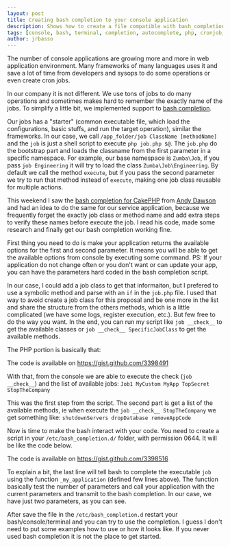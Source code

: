 ```yaml
---
layout: post
title: Creating bash completion to your console application
description: Shows how to create a file compatible with bash_completion.d and interact with user application
tags: [console, bash, terminal, completion, autocomplete, php, cronjob, tutorial]
author: jrbasso
---
```


The number of console applications are growing more and more in web application environment. Many frameworks of
many languages uses it and save a lot of time from developers and sysops to do some operations or even create
cron jobs.

In our company it is not different. We use tons of jobs to do many operations and sometimes makes hard to
remember the exactly name of the jobs. To simplify a little bit, we implemented support to
[bash completion](http://bash-completion.alioth.debian.org/).

Our jobs has a "starter" (common executable file, which load the configurations, basic stuffs, and run the
target operation), similar the frameworks. In our case, we call `/app_folder/job ClassName [methodName]` and
the `job` is just a shell script to execute `php job.php $@`. The `job.php` do the bootstrap part and loads
the classname from the first parameter in a specific namespace. For example, our base namespace is
`Zumba\Job`, if you pass `job Engineering` it will try to load the class `Zumba\Job\Engineering`.
By default we call the method `execute`, but if you pass the second parameter we try to run that method
instead of `execute`, making one job class reusable for multiple actions.

This weekend I saw the [bash completion for CakePHP](https://github.com/AD7six/cakephp-completion) from
[Andy Dawson](http://ad7six.com/) and had an idea to do the same for our service application, because
we frequently forget the exactly job class or method name and add extra steps to verify these names
before execute the job. I read his code, made some research and finally get our bash completion working
fine.

First thing you need to do is make your application returns the available options for the first and
second parameter. It means you will be able to get the available options from console by executing some
command. PS: If your application do not change often or you don't want or can update your app, you can have
the parameters hard coded in the bash completion script.

In our case, I could add a job class to get that informaiton, but I prefered to use a symbolic method and
parse with an `if` in the `job.php` file. I used that way to avoid create a job class for this proposal and
be one more in the list and share the structure from the others methods, which is a little complicated
(we have some logs, register execution, etc.). But few free to do the way you want. In the end, you can run
my script like `job __check__` to get the available classes or `job __check__ SpecificJobClass` to get
the available methods.

The PHP portion is basically that:
<script type="text/javascript" src="https://gist.github.com/3398491.js"> </script>
<noscript>The code is available on <a href="https://gist.github.com/3398491">https://gist.github.com/3398491</a></noscript>

With that, from the console we are able to execute the check (`job __check__`) and the list of available jobs:
`Job1 MyCustom MyApp TopSecret StopTheCompany`

This was the first step from the script. The second part is get a list of the available methods, ie when
execute the `job __check__ StopTheCompany` we get something like: `shutdownServers dropDatabase removeAppCode`

Now is time to make the bash interact with your code. You need to create a script in your
`/etc/bash_completion.d/` folder, with permission 0644. It will be like the code below.

<script type="text/javascript" src="https://gist.github.com/3398516.js"> </script>
<noscript>The code is available on <a href="https://gist.github.com/3398516">https://gist.github.com/3398516</a></noscript>

To explain a bit, the last line will tell bash to complete the executable `job` using the function
`_my_application` (defined few lines above). The function basically test the number of parameters and
call your application with the current parameters and transmit to the bash completion. In our case, we have
just two parameters, as you can see.

After save the file in the `/etc/bash_completion.d` restart your bash/console/terminal and you can try to
use the completion. I guess I don't need to put some examples how to use or how it looks like. If you never
used bash completion it is not the place to get started.
